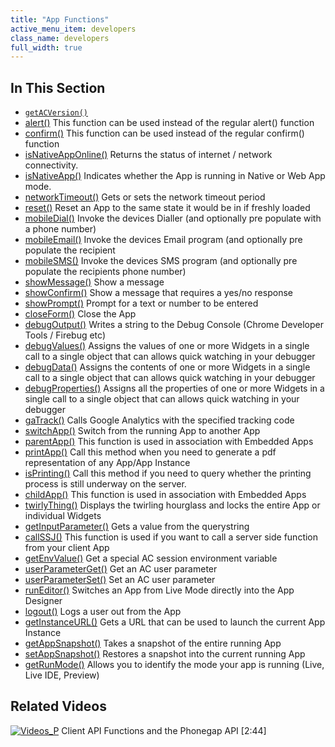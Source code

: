 ```yaml
---
title: "App Functions"
active_menu_item: developers
class_name: developers
full_width: true
---
```



## In This Section

 - [`getACVersion()`](/developers/documentation/scripting-apis/client-api/app-functions/getacversion)
 - [alert()](/developers/documentation/scripting-apis/client-api/app-functions/refalert)
    This function can be used instead of the regular alert() function
 - [confirm()](/developers/documentation/scripting-apis/client-api/app-functions/confirm)
    This function can be used instead of the regular confirm() function
 - [isNativeAppOnline()](/developers/documentation/scripting-apis/client-api/app-functions/isnativeapponline)
    Returns the status of internet / network connectivity.
 - [isNativeApp()](/developers/documentation/scripting-apis/client-api/app-functions/isnativeapp)
    Indicates whether the App is running in Native or Web App mode.
 - [networkTimeout()](/developers/documentation/scripting-apis/client-api/app-functions/setnetworktimeout)
    Gets or sets the network timeout period
 - [reset()](/developers/documentation/scripting-apis/client-api/app-functions/refreset)
    Reset an App to the same state it would be in if freshly loaded
 - [mobileDial()](/developers/documentation/scripting-apis/client-api/app-functions/mobiledial)
    Invoke the devices Dialler (and optionally pre populate with a phone number)
 - [mobileEmail()](/developers/documentation/scripting-apis/client-api/app-functions/mobileemail)
    Invoke the devices Email program (and optionally pre populate the recipient
 - [mobileSMS()](/developers/documentation/scripting-apis/client-api/app-functions/mobilesms)
    Invoke the devices SMS program (and optionally pre populate the recipients phone number)
 - [showMessage()](/developers/documentation/scripting-apis/client-api/app-functions/showmessage)
    Show a message
 - [showConfirm()](/developers/documentation/scripting-apis/client-api/app-functions/showconfirm)
    Show a message that requires a yes/no response
 - [showPrompt()](/developers/documentation/scripting-apis/client-api/app-functions/showprompt)
    Prompt for a text or number to be entered
 - [closeForm()](/developers/documentation/scripting-apis/client-api/app-functions/closeform)
    Close the App
 - [debugOutput()](/developers/documentation/scripting-apis/client-api/app-functions/debugoutput)
    Writes a string to the Debug Console (Chrome Developer Tools / Firebug etc)
 - [debugValues()](/developers/documentation/scripting-apis/client-api/app-functions/debugvalues)
    Assigns the values of one or more Widgets in a single call to a single object that can allows quick watching in your debugger
 - [debugData()](/developers/documentation/scripting-apis/client-api/app-functions/debugdata)
    Assigns the contents of one or more Widgets in a single call to a single object that can allows quick watching in your debugger
 - [debugProperties()](/developers/documentation/scripting-apis/client-api/app-functions/debugproperties)
    Assigns all the properties of one or more Widgets in a single call to a single object that can allows quick watching in your debugger
 - [gaTrack()](/developers/documentation/scripting-apis/client-api/app-functions/gatrack)
    Calls Google Analytics with the specified tracking code
 - [switchApp()](/developers/documentation/scripting-apis/client-api/app-functions/switchapp)
    Switch from the running App to another App
 - [parentApp()](/developers/documentation/scripting-apis/client-api/app-functions/parentapp)
    This function is used in association with Embedded Apps
 - [printApp()](/developers/documentation/scripting-apis/client-api/app-functions/printapp)
    Call this method when you need to generate a pdf representation of any App/App Instance
 - [isPrinting()](/developers/documentation/scripting-apis/client-api/app-functions/isprinting)
    Call this method if you need to query whether the printing process is still underway on the server.
 - [childApp()](/developers/documentation/scripting-apis/client-api/app-functions/childapp)
    This function is used in association with Embedded Apps
 - [twirlyThing()](/developers/documentation/scripting-apis/client-api/app-functions/twirlything)
    Displays the twirling hourglass and locks the entire App or individual Widgets
 - [getInputParameter()](/developers/documentation/scripting-apis/client-api/app-functions/getinputparameter)
    Gets a value from the querystring
 - [callSSJ()](/developers/documentation/scripting-apis/client-api/app-functions/callservice)
    This function is used if you want to call a server side function from your client App
 - [getEnvValue()](/developers/documentation/scripting-apis/client-api/app-functions/getenvvalue)
    Get a special AC session environment variable
 - [userParameterGet()](/developers/documentation/scripting-apis/client-api/app-functions/userparameterget)
    Get an AC user parameter
 - [userParameterSet()](/developers/documentation/scripting-apis/client-api/app-functions/userparameterset)
    Set an AC user parameter
 - [runEditor()](/developers/documentation/scripting-apis/client-api/app-functions/runeditor)
    Switches an App from Live Mode directly into the App Designer
 - [logout()](/developers/documentation/scripting-apis/client-api/app-functions/logout)
    Logs a user out from the App
 - [getInstanceURL()](/developers/documentation/scripting-apis/client-api/app-functions/getinstanceurl)
    Gets a URL that can be used to launch the current App Instance
 - [getAppSnapshot()](/developers/documentation/scripting-apis/client-api/app-functions/getappsnapshot)
    Takes a snapshot of the entire running App
 - [setAppSnapshot()](/developers/documentation/scripting-apis/client-api/app-functions/setappsnapshot)
    Restores a snapshot into the current running App
 - [getRunMode()](/developers/documentation/scripting-apis/client-api/app-functions/getrunmode)
    Allows you to identify the mode your app is running (Live, Live IDE, Preview)

## Related Videos

[![Videos\_P](/img/docs/videos_p.png)](http://www.youtube.com/v/jgBOqAV--rU?autoplay=1&hd=1&fs=1&showsearch=0&rel=0&) Client API Functions and the Phonegap API [2:44]

